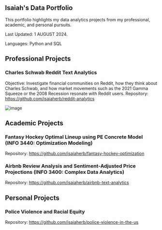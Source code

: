 ## Isaiah's Data Portfolio
This portfolio highlights my data analytics projects from my professional, academic, and personal pursuits.

Last Updated: 1 AUGUST 2024.

Languages: Python and SQL

## Professional Projects
### Charles Schwab Reddit Text Analytics 
Objective: Investigate financial communities on Reddit, how they think about Charles Schwab, and how market movements such as the 2021 Gamma Squeeze or the 2008 Recession resonate with Reddit users.
Repository: https://github.com/isaiaherb/reddit-analytics

![image](https://github.com/isaiaherb/reddit-analytics/blob/main/images/Screenshot%202024-06-14%20223630.png?raw=true)

## Academic Projects
### Fantasy Hockey Optimal Lineup using PE Concrete Model (INFO 3440: Optimization Modeling)
Repository: https://github.com/isaiaherb/fantasy-hockey-optimization
### Airbnb Review Analysis and Sentiment-Adjusted Price Projections (INFO 3400: Complex Data Analytics)
Repository: https://github.com/isaiaherb/airbnb-text-analytics

## Personal Projects
### Police Violence and Racial Equity 
Repository: https://github.com/isaiaherb/police-violence-in-the-us


